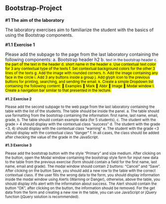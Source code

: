 ## Bootstrap-Project

**#1 The aim of the laboratory**

The laboratory exercises aim to familiarize the student with the basics of using the
Bootstrap components.

**#1.1 Exercise 1**

Please add the subpage to the page from the last laboratory containing the following
components:
a. Bootstrap header h2
b. <small> text in the bootstrap header
c. <mark> the part of the text in the header
d. <abbr> short name in the header
e. Use contextual text color for 3 any contextual type of the texts
f. Set contextual background colors for the other 3 lines of the texts
g. Add the image with rounded corners.
h. Add the image containing any face in the circle
i. Add 3 any buttons inside a group
j. Add glyph icon to the previous buttons for printing, searching, and sending the email.
k. Create a simple Dropdown list containing the following content:
 Examples
 Mark
 Abbr
 Image
 Modal window
l. Create a navigation bar similar to that presented in the lecture.

**#1.2 Exercise 2**

Please add the second subpage to the web page from the last laboratory containing the
table with the list of the students. The table should be inside the panel.
a. The table should use formatting from the bootstrap containing the information: first
name, last name, email, grade,
b. The table should contain example data (for 5 students),
c. The student with the grade > 4 should display with the contextual class “success”
d. The student with the grade <3, 4) should display with the contextual class “warning”
e. The student with the grade <3 should display with the contextual class “danger”
f. In all cases, the class should be added after checking the value of the grade in the
JavaScript.

**#1.3 Exercise 3**

Please add the bootstrap button with the style “Primary” and size medium. After clicking on the
button, open the Modal window containing the bootstrap style form for input new data to the table
from the previous exercise (form should contain a field for the first name, last name, email and
grade). The modal window should contain 2 buttons: “Cancel” and “Save”. After clicking on the
button Save, you should add a new row to the table with the correct contextual class.
If the user fills the wrong data to the form, you should display information inside the modal window
using Alerts (Warning or Danger), otherwise, above the table, you should display info alert with the
information about success.
The Alert should contain the button “OK”, after clicking on the button, the information should be
removed.
For the get data from the form and creating a new row in the table, you can use JavaScript or jQuery
function (jQuery solution is recommended).
